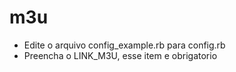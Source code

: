 # m3u
- Edite o arquivo config_example.rb para config.rb
- Preencha o LINK_M3U, esse item e obrigatorio
